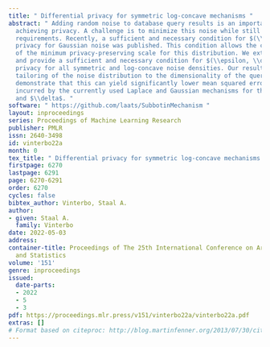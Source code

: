 ```yaml
---
title: " Differential privacy for symmetric log-concave mechanisms "
abstract: " Adding random noise to database query results is an important tool for
  achieving privacy. A challenge is to minimize this noise while still meeting privacy
  requirements. Recently, a sufficient and necessary condition for $(\\epsilon, \\delta)$-differential
  privacy for Gaussian noise was published. This condition allows the computation
  of the minimum privacy-preserving scale for this distribution. We extend this work
  and provide a sufficient and necessary condition for $(\\epsilon, \\delta)$-differential
  privacy for all symmetric and log-concave noise densities. Our results allow fine-grained
  tailoring of the noise distribution to the dimensionality of the query result. We
  demonstrate that this can yield significantly lower mean squared errors than those
  incurred by the currently used Laplace and Gaussian mechanisms for the same $\\epsilon$
  and $\\delta$. "
software: " https://github.com/laats/SubbotinMechanism "
layout: inproceedings
series: Proceedings of Machine Learning Research
publisher: PMLR
issn: 2640-3498
id: vinterbo22a
month: 0
tex_title: " Differential privacy for symmetric log-concave mechanisms "
firstpage: 6270
lastpage: 6291
page: 6270-6291
order: 6270
cycles: false
bibtex_author: Vinterbo, Staal A.
author:
- given: Staal A.
  family: Vinterbo
date: 2022-05-03
address:
container-title: Proceedings of The 25th International Conference on Artificial Intelligence
  and Statistics
volume: '151'
genre: inproceedings
issued:
  date-parts:
  - 2022
  - 5
  - 3
pdf: https://proceedings.mlr.press/v151/vinterbo22a/vinterbo22a.pdf
extras: []
# Format based on citeproc: http://blog.martinfenner.org/2013/07/30/citeproc-yaml-for-bibliographies/
---
```

